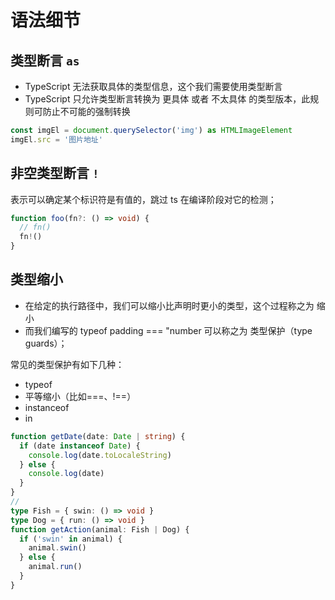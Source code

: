 # 语法细节

## 类型断言 `as`

- TypeScript 无法获取具体的类型信息，这个我们需要使用类型断言
- TypeScript 只允许类型断言转换为 更具体 或者 不太具体 的类型版本，此规则可防止不可能的强制转换

```typescript
const imgEl = document.querySelector('img') as HTMLImageElement
imgEl.src = '图片地址'
```

## 非空类型断言 `!`

表示可以确定某个标识符是有值的，跳过 ts 在编译阶段对它的检测；

```typescript
function foo(fn?: () => void) {
  // fn()
  fn!()
}
```

## 类型缩小

- 在给定的执行路径中，我们可以缩小比声明时更小的类型，这个过程称之为 缩小
- 而我们编写的 typeof padding === "number 可以称之为 类型保护（type guards）；

常见的类型保护有如下几种：

- typeof
- 平等缩小（比如===、!==）
- instanceof
- in

```typescript
function getDate(date: Date | string) {
  if (date instanceof Date) {
    console.log(date.toLocaleString)
  } else {
    console.log(date)
  }
}
// 
type Fish = { swin: () => void }
type Dog = { run: () => void }
function getAction(animal: Fish | Dog) {
  if ('swin' in animal) {
    animal.swin()
  } else {
    animal.run()
  }
}
```
